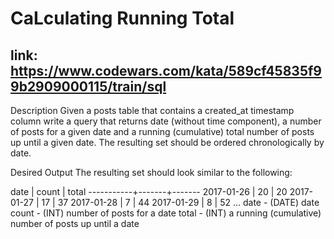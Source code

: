 # CaLculating Running Total

## link: https://www.codewars.com/kata/589cf45835f99b2909000115/train/sql

Description
Given a posts table that contains a created_at timestamp column write a query that returns date (without time component), a number of posts for a given date and a running (cumulative) total number of posts up until a given date. The resulting set should be ordered chronologically by date.

Desired Output
The resulting set should look similar to the following:

date       | count | total
-----------+-------+-------
2017-01-26 |    20 |    20
2017-01-27 |    17 |    37
2017-01-28 |     7 |    44
2017-01-29 |     8 |    52
...
date - (DATE) date
count - (INT) number of posts for a date
total - (INT) a running (cumulative) number of posts up until a date